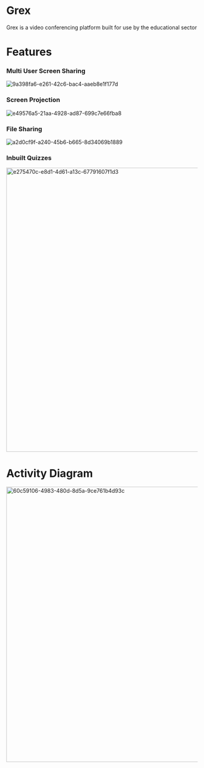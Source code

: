 # Grex
Grex is a video conferencing platform built for use by the educational sector

# Features

### Multi User Screen Sharing
![9a398fa6-e261-42c6-bac4-aaeb8e1f177d](https://github.com/user-attachments/assets/b8dd31d6-a180-4a55-a03e-5351cc90da8d)

### Screen Projection
![e49576a5-21aa-4928-ad87-699c7e66fba8](https://github.com/user-attachments/assets/354dbd9d-8c3e-4f11-a930-7972a9207c6a)

### File Sharing
![a2d0cf9f-a240-45b6-b665-8d34069b1889](https://github.com/user-attachments/assets/6d3661cb-9175-468e-b8c7-a3bb87288ff4)

### Inbuilt Quizzes
<img width="731" height="748" alt="e275470c-e8d1-4d61-a13c-67791607f1d3" src="https://github.com/user-attachments/assets/614005ed-f0d2-434a-ab2c-ed4f61177fe5" />

# Activity Diagram
<img width="568" height="725" alt="60c59106-4983-480d-8d5a-9ce761b4d93c" src="https://github.com/user-attachments/assets/a06f2fbb-f33c-4792-89f7-bd7ebe9a7780" />
